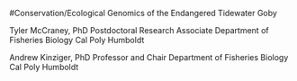 #Conservation/Ecological Genomics of the Endangered Tidewater Goby

Tyler McCraney, PhD
Postdoctoral Research Associate
Department of Fisheries Biology
Cal Poly Humboldt

Andrew Kinziger, PhD
Professor and Chair
Department of Fisheries Biology
Cal Poly Humboldt
